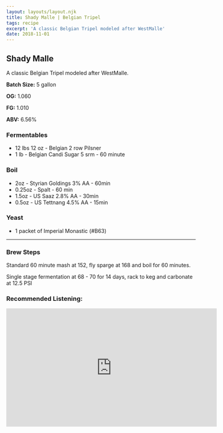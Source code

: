 ```yaml
---
layout: layouts/layout.njk
title: Shady Malle | Belgian Tripel
tags: recipe
excerpt: 'A classic Belgian Tripel modeled after WestMalle'
date: 2018-11-01
---
```

## Shady Malle
A classic Belgian Tripel modeled after WestMalle.

<section class='recipe'>

**Batch Size:** 5 gallon

**OG:** 1.060

**FG:** 1.010 

**ABV:** 6.56%

### Fermentables
- 12 lbs 12 oz - Belgian 2 row Pilsner
- 1 lb - Belgian Candi Sugar 5 srm - 60 minute

### Boil
- 2oz - Styrian Goldings 3% AA - 60min
- 0.25oz - Spalt - 60 min
- 1.5oz - US Saaz 2.8% AA - 30min
- 0.5oz - US Tettnang 4.5% AA - 15min

### Yeast
- 1 packet of Imperial Monastic (#B63)

---
### Brew Steps

Standard 60 minute mash at 152, fly sparge at 168
and boil for 60 minutes. 


Single stage fermentation at 68 - 70 for 14 days, 
rack to keg and carbonate at 12.5 PSI
	
</section>

### Recommended Listening:

<iframe width="560" height="315" src="https://www.youtube.com/embed/Ayk_qQw0XZg" frameborder="0" allow="accelerometer; autoplay; encrypted-media; gyroscope; picture-in-picture" allowfullscreen></iframe>